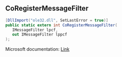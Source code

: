 ## CoRegisterMessageFilter

```csharp
[DllImport("ole32.dll", SetLastError = true)]
public static extern int CoRegisterMessageFilter(
   IMessageFilter lpcf,
   out IMessageFilter lppcf
);
```

Microsoft documentation: [Link](https://learn.microsoft.com/en-us/windows/win32/api/objbase/nf-objbase-coregistermessagefilter)
